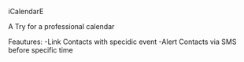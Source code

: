 iCalendarE

A Try for a professional calendar

Feautures:
-Link Contacts with specidic event
-Alert Contacts via SMS before specific time

